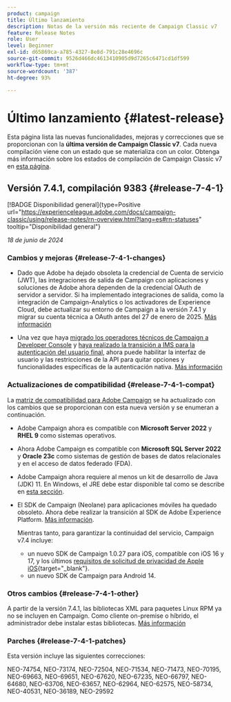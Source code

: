 ```yaml
---
product: campaign
title: Último lanzamiento
description: Notas de la versión más reciente de Campaign Classic v7
feature: Release Notes
role: User
level: Beginner
exl-id: d65869ca-a785-4327-8e8d-791c28e4696c
source-git-commit: 9526d466dc4613410905d9d7265c6471cd1df599
workflow-type: tm+mt
source-wordcount: '387'
ht-degree: 93%

---
```


# Último lanzamiento {#latest-release}

Esta página lista las nuevas funcionalidades, mejoras y correcciones que se proporcionan con la **última versión de Campaign Classic v7**. Cada nueva compilación viene con un estado que se materializa con un color. Obtenga más información sobre los estados de compilación de Campaign Classic v7 en [esta página](rn-overview.md).

## Versión 7.4.1, compilación 9383 {#release-7-4-1}

[!BADGE Disponibilidad general]{type=Positive url="https://experienceleague.adobe.com/docs/campaign-classic/using/release-notes/rn-overview.html?lang=es#rn-statuses" tooltip="Disponibilidad general"}

_18 de junio de 2024_

### Cambios y mejoras {#release-7-4-1-changes}

* Dado que Adobe ha dejado obsoleta la credencial de Cuenta de servicio (JWT), las integraciones de salida de Campaign con aplicaciones y soluciones de Adobe ahora dependen de la credencial OAuth de servidor a servidor. Si ha implementado integraciones de salida, como la integración de Campaign-Analytics o los activadores de Experience Cloud, debe actualizar su entorno de Campaign a la versión 7.4.1 y migrar su cuenta técnica a OAuth antes del 27 de enero de 2025. [Más información](../../integrations/using/oauth-technical-account.md)

* Una vez que haya [migrado los operadores técnicos de Campaign a Developer Console](../../technotes/using/ims-migration.md) y [haya realizado la transición a IMS para la autenticación del usuario final](../../technotes/using/migrate-users-to-ims.md), ahora puede habilitar la interfaz de usuario y las restricciones de la API para quitar opciones y funcionalidades específicas de la autenticación nativa. [Más información](../../technotes/using/impact-ims-migration.md)


### Actualizaciones de compatibilidad {#release-7-4-1-compat}

La [matriz de compatibilidad para Adobe Campaign](compatibility-matrix.md) se ha actualizado con los cambios que se proporcionan con esta nueva versión y se enumeran a continuación.

* Adobe Campaign ahora es compatible con **Microsoft Server 2022** y **RHEL 9** como sistemas operativos.

* Ahora Adobe Campaign es compatible con **Microsoft SQL Server 2022** y **Oracle 23c** como sistemas de gestión de bases de datos relacionales y en el acceso de datos federado (FDA).

* Adobe Campaign ahora requiere al menos un kit de desarrollo de Java (JDK) 11. En Windows, el JRE debe estar disponible tal como se describe en [esta sección](../../installation/using/application-server.md#jdk).

* El SDK de Campaign (Neolane) para aplicaciones móviles ha quedado obsoleto. Ahora debe realizar la transición al SDK de Adobe Experience Platform. [Más información](deprecated-features.md).

  Mientras tanto, para garantizar la continuidad del servicio, Campaign v7.4 incluye:

   * un nuevo SDK de Campaign 1.0.27 para iOS, compatible con iOS 16 y 17, y los últimos [requisitos de solicitud de privacidad de Apple iOS](https://developer.apple.com/news/?id=r1henawx){target="_blank"}.
   * un nuevo SDK de Campaign para Android 14.

### Otros cambios {#release-7-4-1-other}

A partir de la versión 7.4.1, las bibliotecas XML para paquetes Linux RPM ya no se incluyen en Campaign. Como cliente on-premise o híbrido, el administrador debe instalar estas bibliotecas. [Más información](../../installation/using/installing-packages-with-linux.md)

### Parches {#release-7-4-1-patches}

Esta versión incluye las siguientes correcciones:

NEO-74754, NEO-73174, NEO-72504, NEO-71534, NEO-71473, NEO-70195, NEO-69663, NEO-69651, NEO-67620, NEO-67235, NEO-66797, NEO-64680, NEO-63706, NEO-63657, NEO-62964, NEO-62575, NEO-58734, NEO-40531, NEO-36189, NEO-29592


